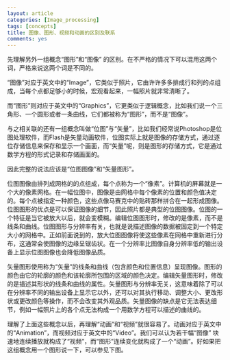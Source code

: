 ```yaml
---
layout: article
categories: [Image_processing]  
tags: [concepts]
title: 图像、图形、视频和动画的区别及联系
comments: yes
---
```


先理解另外一组概念“图形”和“图像” 的区别。在不严格的情况下可以混用这两个词，严格来说这两个词是不同的。   

“图像”对应于英文中的“Image”，它类似于照片，它由许许多多排成行和列的点组成，当每个点都足够小的时候，宏观看起来，一幅照片就非常清晰了。
       
而“图形”则对应于英文中的“Graphics”，它更类似于逻辑概念，比如我们说一个三角形、一个圆形或者一条曲线，它们都被称为“图形”，而不是“图像”。

与之相关联的还有一组概念叫做“位图”与“矢量”，比如我们经常说Photoshop是位图处理软件，而Flash是矢量动画软件，位图实际上就是图像的存储方式，通过逐位存储信息来保存和显示一个画面，而“矢量”呢，则是图形的存储方式，它是通过数学方程的形式记录和存储画面的。

因此完整的说法应该是“位图图像”和“矢量图形”。

位图图像由排列成网格的的点组成，每个点称为一个“像素”。计算机的屏幕就是一个大的像素网格。在一幅位图中，图像是由网格中每个像素的位置和颜色值决定的。每个点被指定一种颜色，这些点像马赛克中的贴砖那样拼合在一起形成图像。位图图形的优点是可以保证图像的细节，因此照片都是典型的位图图像。位图的一个特征是当它被放大以后，就会变模糊。编辑位图图形时，修改的是像素，而不是线条和曲线。位图图形与分辨率有关，也就是说描述图像的数据被固定到一个特定大小的网格中。正如前面说到的，放大位图图像将使这些像素在网格中重新进行分布，这通常会使图像的边缘呈锯齿状。在一个分辨率比图像自身分辨率低的输出设备上显示位图图像也会降低图像品质。

矢量图形使用称为“矢量”的线条和曲线（包含颜色和位置信息）呈现图像。图形的颜色由它的轮廓的颜色和该轮廓所包围的区域的颜色决定。编辑矢量图形时，修改的是描述其形状的线条和曲线的属性。矢量图形与分辨率无关，这意味着除了可以在分辨率不同的输出设备上显示它以外，还可以对其执行移动、调整大小、更改形状或更改颜色等操作，而不会改变其外观品质。矢量图像的缺点是它无法表达细节，例如一幅照片上的各个点无法构成一个用数学方程可以描述的曲线的。

理解了上面这些概念以后，再理解“动画”和“视频”就很容易了。动画对应于英文中的“Animation”，而视频对应于英文中的“Video”。我们可以认为若干幅“图像” 块速地连续播放就构成了“视频”，而“图形”连续变化就构成了一个“动画”。好如果把这组概念用一个图形说一下，可以参见下图。

